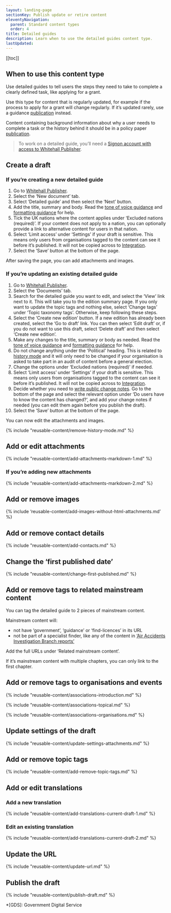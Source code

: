 ```yaml
---
layout: landing-page
sectionKey: Publish update or retire content
eleventyNavigation:
  parent: Standard content types
  order: 4
title: Detailed guides
description: Learn when to use the detailed guides content type.
lastUpdated:
---
```


[[toc]]

## When to use this content type

Use detailed guides to tell users the steps they need to take to complete a clearly defined task, like applying for a grant.

Use this type for content that is regularly updated, for example if the process to apply for a grant will change regularly. If it’s updated rarely, use a guidance [publication](LINK) instead.

Content containing background information about why a user needs to complete a task or the history behind it should be in a policy paper [publication](LINK).

> To work on a detailed guide, you’ll need a [Signon account with access to Whitehall Publisher](LINK).

## Create a draft

### If you’re creating a new detailed guide

1. Go to [Whitehall Publisher](https://whitehall-admin.publishing.service.gov.uk/government/admin/).
2. Select the ‘New document’ tab.
3. Select ‘Detailed guide’ and then select the ‘Next’ button.
4. Add the title, summary and body. Read the [tone of voice guidance](/writing-to-gov-uk-standards/tone-of-voice/) and [formatting guidance](LINK) for help.
5. Tick the UK nations where the content applies under ‘Excluded nations (required)’. If your content does not apply to a nation, you can optionally provide a link to alternative content for users in that nation.
6. Select ‘Limit access’ under ‘Settings’ if your draft is sensitive. This means only users from organisations tagged to the content can see it before it’s published. It will not be copied across to [Integration](LINK).
7. Select the ‘Save’ button at the bottom of the page.

After saving the page, you can add attachments and images.

### If you’re updating an existing detailed guide

1. Go to [Whitehall Publisher](https://whitehall-admin.publishing.service.gov.uk/government/admin/).
2. Select the ‘Documents’ tab.
3. Search for the detailed guide you want to edit, and select the ‘View’ link next to it. This will take you to the edition summary page. If you only want to update the topic tags and nothing else, select ‘Change tags’ under ‘Topic taxonomy tags’. Otherwise, keep following these steps.
4. Select the ‘Create new edition’ button. If a new edition has already been created, select the ‘Go to draft’ link. You can then select ‘Edit draft’ or, if you do not want to use this draft, select ‘Delete draft’ and then select ‘Create new edition’.
5. Make any changes to the title, summary or body as needed. Read the [tone of voice guidance](/writing-to-gov-uk-standards/tone-of-voice/) and [formatting guidance](LINK) for help.
6. Do not change anything under the 'Political' heading. This is related to [history mode](/writing-to-gov-uk-standards/plan-manage-content/manage-existing-govuk-content/) and it will only need to be changed if your organisation is asked to take part in an audit of content before a general election.
7. Change the options under ‘Excluded nations (required)’ if needed.
8. Select ‘Limit access’ under ‘Settings’ if your draft is sensitive. This means only users from organisations tagged to the content can see it before it’s published. It will not be copied across to [Integration](LINK).
9. Decide whether you need to [write public change notes](/writing-to-gov-uk-standards/tone-of-voice/change-notes/). Go to the bottom of the page and select the relevant option under ‘Do users have to know the content has changed?’, and add your change notes if needed (you can edit them again before you publish the draft).
10. Select the ‘Save’ button at the bottom of the page.

You can now edit the attachments and images.

{% include "reusable-content/remove-history-mode.md" %}

## Add or edit attachments

{% include "reusable-content/add-attachments-markdown-1.md" %}

### If you’re adding new attachments

{% include "reusable-content/add-attachments-markdown-2.md" %}

## Add or remove images

{% include ‘reusable-content/add-images-without-html-attachments.md’ %}

## Add or remove contact details

{% include "reusable-content/add-contacts.md" %}

## Change the ‘first published date’

{% include "reusable-content/change-first-published.md" %}

## Add or remove tags to related mainstream content

You can tag the detailed guide to 2 pieces of mainstream content.

Mainstream content will:

- not have ‘government’, ‘guidance’ or ‘find-licences’ in its URL
- not be part of a specialist finder, like any of the content in [‘Air Accidents Investigation Branch reports’](https://www.gov.uk/aaib-reports)

Add the full URLs under ‘Related mainstream content’.

If it’s mainstream content with multiple chapters, you can only link to the first chapter.

## Add or remove tags to organisations and events

{% include "reusable-content/associations-introduction.md" %}

{% include "reusable-content/associations-topical.md" %}

{% include "reusable-content/associations-organisations.md" %}

## Update settings of the draft

{% include "reusable-content/update-settings-attachments.md" %}

## Add or remove topic tags

{% include "reusable-content/add-remove-topic-tags.md" %}

## Add or edit translations

### Add a new translation

{% include "reusable-content/add-translations-current-draft-1.md" %}

### Edit an existing translation

{% include "reusable-content/add-translations-current-draft-2.md" %}

## Update the URL

{% include "reusable-content/update-url.md" %}

## Publish the draft

{% include "reusable-content/publish-draft.md" %}

*[GDS]: Government Digital Service